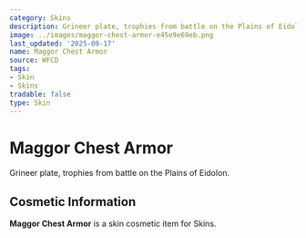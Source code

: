 ```yaml
---
category: Skins
description: Grineer plate, trophies from battle on the Plains of Eidolon.
image: ../images/maggor-chest-armor-e45e9e69eb.png
last_updated: '2025-09-17'
name: Maggor Chest Armor
source: WFCD
tags:
- Skin
- Skins
tradable: false
type: Skin
---
```


# Maggor Chest Armor

Grineer plate, trophies from battle on the Plains of Eidolon.

## Cosmetic Information

**Maggor Chest Armor** is a skin cosmetic item for Skins.

